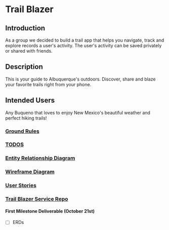 # Trail Blazer 

## Introduction 
As a group we decided to build a trail app that helps you navigate, track and explore 
records a user's activity. The user's activity can be saved privately or shared with friends. 

## Description 
This is your guide to Albuquerque's outdoors. Discover, share and blaze your 
favorite trails right from your phone. 

## Intended Users
Any Buqueno that loves to enjoy New Mexico's beautiful weather and perfect hiking trails!

### [Ground Rules](docs/ground-rules.md)

### [TODOS](docs/TODOS.md)

### [Entity Relationship Diagram](docs/erd.md)

### [Wireframe Diagram](docs/wireframe.md)  

### [User Stories](docs/user-stories.md)

### [Trail Blazer Service Repo](https://github.com/the-trail-blazer/trailblazer-service)

#### First Milestone Deliverable (October 21st)

+ [ ] ERDs 




